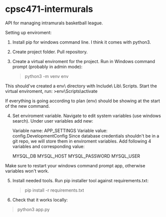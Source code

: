# cpsc471-intermurals
API for managing intramurals basketball league. 


Setting up enviroment:

1. Install pip for windows command line. I think it comes with python3.

2. Create project folder. Pull repository.

3. Create a virtual enviroment for the project.
  Run in Windows command prompt (probably in admin mode):
    >python3 -m venv env
    
  This should've created a env\ directory with Include\ Lib\ Scripts\.
  Start the virtual enviroment, run:
    >env\Scripts\activate
    
  If everything is going according to plan (env) should be showing at the start of the new command.

4. Set enviroment variable.
  Navigate to edit system variables (use windows search).
  Under user variables add new:
  
    Variable name: APP_SETTINGS
    Variable value: config.DevelopmentConfig
  Since database credentials shouldn't be in a git repo, we will store them in enviroment variables. 
  Add following 4 variables and corresponding value:
  
    MYSQL_DB
    MYSQL_HOST
    MYSQL_PASSWORD
    MYSQL_USER
  
  Make sure to restart your windows command prompt app, otherwise variables won't work.
    
5. Install needed tools.
  Run pip installer tool against requirements.txt:
    >pip install -r requirements.txt

6. Check that it works locally:
  >python3 app.py
